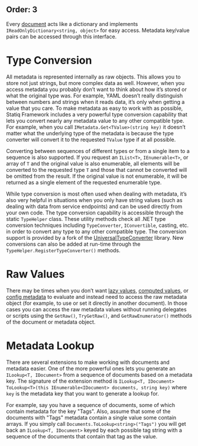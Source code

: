 Order: 3
---
Every [document](xref:documents-and-metadata) acts like a dictionary and implements `IReadOnlyDictionary<string, object>` for easy access. Metadata key/value pairs can be accessed through this interface.

# Type Conversion 

All metadata is represented internally as raw objects. This allows you to store not just strings, but more complex data as well. However, when you access metadata you probably don’t want to think about how it’s stored or what the original type was. For example, YAML doesn’t really distinguish between numbers and strings when it reads data, it’s only when getting a value that you care. To make metadata as easy to work with as possible, Statiq Framework includes a very powerful type conversion capability that lets you convert nearly any metadata value to any other compatible type. For example, when you call `IMetadata.Get<TValue>(string key)` it doesn’t matter what the underlying type of the metadata is because the type converter will convert it to the requested `TValue` type if at all possible.

Converting between sequences of different types or from a single item to a sequence is also supported. If you request an `IList<T>`, `IEnumerable<T>`, or array of `T` and the original value is also enumerable, all elements will be converted to the requested type `T` and those that cannot be converted will be omitted from the result. If the original value is not enumerable, it will be returned as a single element of the requested enumerable type.

While type conversion is most often used when dealing with metadata, it’s also very helpful in situations when you only have string values (such as dealing with data from service endpoints) and can be used directly from your own code. The type conversion capability is accessible through the static `TypeHelper` class. These utility methods check all .NET type conversion techniques including `TypeConverter`, `IConvertible`, casting, etc. in order to convert any type to any other compatible type. The conversion support is provided by a fork of the [UniversalTypeConverter](http://www.codeproject.com/Articles/248440/Universal-Type-Converter) library. New conversions can also be added at run-time through the `TypeHelper.RegisterTypeConverter()` methods.

# Raw Values

There may be times when you don’t want [lazy values](#lazy-values), [computed values](#computed-values), or [config metadata](#config-metadata) to evaluate and instead need to access the raw metadata object (for example, to use or set it directly in another document). In those cases you can access the raw metadata values without running delegates or scripts using the `GetRaw()`, `TryGetRaw()`, and `GetRawEnumerator()` methods of the document or metadata object.

# Metadata Lookup

There are several extensions to make working with documents and metadata easier. One of the more powerful ones lets you generate an `ILookup<T, IDocument>` from a sequence of documents based on a metadata key. The signature of the extension method is `ILookup<T, IDocument> ToLookup<T>(this IEnumerable<IDocument> documents, string key)` where `key` is the metadata key that you want to generate a lookup for.

For example, say you have a sequence of documents, some of which contain metadata for the key "Tags". Also, assume that some of the documents with "Tags" metadata contain a single value some contain arrays. If you simply call `Documents.ToLookup<string>("Tags")` you will get back an `ILookup<T, IDocument>` keyed by each possible tag string with a sequence of the documents that contain that tag as the value.